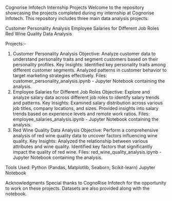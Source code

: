 Cognorise Infotech Internship Projects
Welcome to the repository showcasing the projects completed during my internship at Cognorise Infotech. This repository includes three main data analysis projects:

Customer Personality Analysis
Employee Salaries for Different Job Roles
Red Wine Quality Data Analysis

Projects:-
1. Customer Personality Analysis
Objective:
Analyze customer data to understand personality traits and segment customers based on their personality profiles.
Key Insights:
Identified key personality traits among different customer segments.
Analyzed patterns in customer behavior to target marketing strategies effectively.
Files:
customer_personality_analysis.ipynb - Jupyter Notebook containing the analysis.
2. Employee Salaries for Different Job Roles
Objective:
Explore and analyze salary data across different job roles to identify salary trends and patterns.
Key Insights:
Examined salary distribution across various job titles, company locations, and sizes.
Provided insights into salary trends based on experience levels and remote work ratios.
Files:
employee_salaries_analysis.ipynb - Jupyter Notebook containing the analysis.
3. Red Wine Quality Data Analysis
Objective:
Perform a comprehensive analysis of red wine quality data to uncover factors influencing wine quality.
Key Insights:
Analyzed the relationship between various attributes and wine quality.
Identified key factors that significantly impact the quality of red wine.
Files:
red_wine_quality_analysis.ipynb - Jupyter Notebook containing the analysis.


Tools Used:
Python (Pandas, Matplotlib, Seaborn, Scikit-learn)
Jupyter Notebook

Acknowledgments
Special thanks to CognoRise Infotech for the opportunity to work on these projects.
Datasets are also provided along with the notebook.









